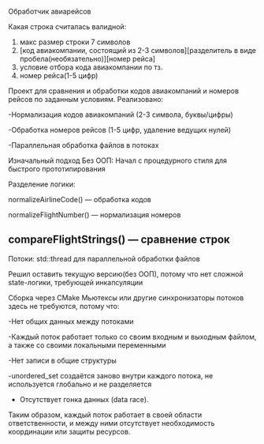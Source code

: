 Обработчик авиарейсов

Какая строка считалась валидной: 
1) макс размер строки 7 символов
2) [код авиакомпании, состоящий из 2-3 символов][разделитель в виде пробела(необязательно)][номер рейса]
3) условие отбора кода авиакомпании по тз.
4) номер рейса(1-5 цифр)

Проект для сравнения и обработки кодов авиакомпаний и номеров рейсов по заданным условиям. Реализовано:

-Нормализация кодов авиакомпаний (2-3 символа, буквы/цифры)

-Обработка номеров рейсов (1-5 цифр, удаление ведущих нулей)

-Параллельная обработка файлов в потоках

Изначальный подход
Без ООП: Начал с процедурного стиля для быстрого прототипирования

Разделение логики:

normalizeAirlineCode() — обработка кодов

normalizeFlightNumber() — нормализация номеров

compareFlightStrings() — сравнение строк
----------------------------------------------------------------
Потоки: std::thread для параллельной обработки файлов

Решил оставить текущую версию(без ООП), 
потому что нет сложной state-логики, требующей инкапсуляции

Сборка через CMake
Мьютексы или другие синхронизаторы потоков здесь не требуются, потому что:

-Нет общих данных между потоками

-Каждый поток работает только со своим входным и выходным файлом, а также со своими локальными переменными 

-Нет записи в общие структуры

-unordered_set создаётся заново внутри каждого потока, не используется глобально и не разделяется

- Отсутствует гонка данных (data race).
  
Таким образом, каждый поток работает в своей области ответственности, и между ними отсутствует необходимость координации или защиты ресурсов.

